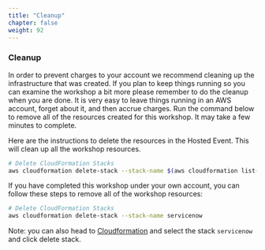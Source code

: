 ```yaml
---
title: "Cleanup"
chapter: false
weight: 92
---
```


### Cleanup 
In order to prevent charges to your account we recommend cleaning up the infrastructure that was created. If you plan to keep things running so you can examine the workshop a bit more please remember to do the cleanup when you are done. It is very easy to leave things running in an AWS account, forget about it, and then accrue charges. Run the command below to remove all of the resources created for this workshop. It may take a few minutes to complete.

Here are the instructions to delete the resources in the Hosted Event. This will clean up all the workshop resources.

```bash
# Delete CloudFormation Stacks
aws cloudformation delete-stack --stack-name $(aws cloudformation list-stacks --stack-status-filter CREATE_COMPLETE UPDATE_COMPLETE --query "StackSummaries[0].StackName" --output text)
```

If you have completed this workshop under your own account, you can follow these steps to remove all of the workshop resources:

```bash
# Delete CloudFormation Stacks
aws cloudformation delete-stack --stack-name servicenow 
```

Note: you can also head to [Cloudformation](https://console.aws.amazon.com/cloudformation/) and select the stack `servicenow` and click delete stack.

